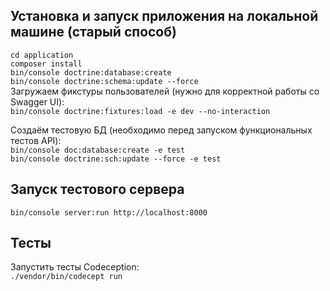 ## Установка и запуск приложения на локальной машине (старый способ) 
`cd application`  
`composer install`  
`bin/console doctrine:database:create`  
`bin/console doctrine:schema:update --force`  
Загружаем фикстуры пользователей (нужно для корректной работы со Swagger UI):  
`bin/console doctrine:fixtures:load -e dev --no-interaction`  

Создаём тестовую БД (необходимо перед запуском функциональных тестов API):  
`bin/console doc:database:create -e test`  
`bin/console doctrine:sch:update --force -e test`  

## Запуск тестового сервера  
`bin/console server:run http://localhost:8000`

## Тесты

Запустить тесты Codeception:  
`./vendor/bin/codecept run`  